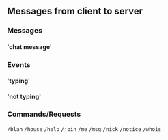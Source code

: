 ## Messages from client to server

### Messages

#### 'chat message'

### Events

#### 'typing'

#### 'not typing'

### Commands/Requests

`/blah`
`/house`
`/help`
`/join`
`/me`
`/msg`
`/nick`
`/notice`
`/whois`

